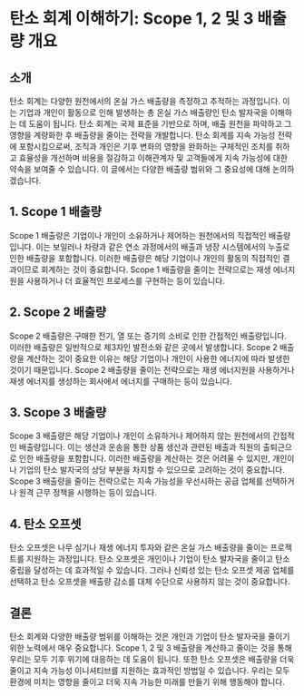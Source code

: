 # 탄소 회계 이해하기: Scope 1, 2 및 3 배출량 개요

## 소개

탄소 회계는 다양한 원천에서의 온실 가스 배출량을 측정하고 추적하는 과정입니다. 이는 기업과 개인이 활동으로 인해 발생하는 총 온실 가스 배출량인 탄소 발자국을 이해하는 데 도움이 됩니다. 탄소 회계는 국제 표준을 기반으로 하며, 배출 원천을 파악하고 그 영향을 계량화한 후 배출량을 줄이는 전략을 개발합니다. 탄소 회계를 지속 가능성 전략에 포함시킴으로써, 조직과 개인은 기후 변화의 영향을 완화하는 구체적인 조치를 취하고 효율성을 개선하며 비용을 절감하고 이해관계자 및 고객들에게 지속 가능성에 대한 약속을 보여줄 수 있습니다. 이 글에서는 다양한 배출량 범위와 그 중요성에 대해 논의하겠습니다.

## 1. Scope 1 배출량

Scope 1 배출량은 기업이나 개인이 소유하거나 제어하는 원천에서의 직접적인 배출량입니다. 이는 보일러나 차량과 같은 연소 과정에서의 배출과 냉장 시스템에서의 누출로 인한 배출량을 포함합니다. 이러한 배출량은 해당 기업이나 개인의 활동의 직접적인 결과이므로 회계하는 것이 중요합니다. Scope 1 배출량을 줄이는 전략으로는 재생 에너지원을 사용하거나 더 효율적인 프로세스를 구현하는 등이 있습니다.

## 2. Scope 2 배출량

Scope 2 배출량은 구매한 전기, 열 또는 증기의 소비로 인한 간접적인 배출량입니다. 이러한 배출량은 일반적으로 제3자인 발전소와 같은 곳에서 발생합니다. Scope 2 배출량을 계산하는 것이 중요한 이유는 해당 기업이나 개인이 사용한 에너지에 따라 발생한 것이기 때문입니다. Scope 2 배출량을 줄이는 전략으로는 재생 에너지원을 사용하거나 재생 에너지를 생성하는 회사에서 에너지를 구매하는 등이 있습니다.

## 3. Scope 3 배출량

Scope 3 배출량은 해당 기업이나 개인이 소유하거나 제어하지 않는 원천에서의 간접적인 배출량입니다. 이는 생산과 운송을 통한 상품 생산과 관련된 배출과 직원의 출퇴근으로 인한 배출량을 포함합니다. 이러한 배출량을 계산하는 것은 어려울 수 있지만, 개인이나 기업의 탄소 발자국의 상당 부분을 차지할 수 있으므로 고려하는 것이 중요합니다. Scope 3 배출량을 줄이는 전략으로는 지속 가능성을 우선시하는 공급 업체를 선택하거나 원격 근무 정책을 시행하는 등이 있습니다.

## 4. 탄소 오프셋

탄소 오프셋은 나무 심기나 재생 에너지 투자와 같은 온실 가스 배출량을 줄이는 프로젝트를 지원하는 과정입니다. 탄소 오프셋은 개인이나 기업이 탄소 발자국을 줄이고 탄소 중립을 달성하는 데 효과적일 수 있습니다. 그러나 신뢰성 있는 탄소 오프셋 제공 업체를 선택하고 탄소 오프셋을 배출량 감소를 대체 수단으로 사용하지 않는 것이 중요합니다.

## 결론

탄소 회계와 다양한 배출량 범위를 이해하는 것은 개인과 기업이 탄소 발자국을 줄이기 위한 노력에서 매우 중요합니다. Scope 1, 2 및 3 배출량을 계산하고 줄이는 것을 통해 우리는 모두 기후 위기에 대응하는 데 도움이 됩니다. 또한 탄소 오프셋은 배출량을 더욱 줄이고 지속 가능성 이니셔티브를 지원하는 효과적인 방법일 수 있습니다. 우리는 모두 환경에 미치는 영향을 줄이고 더욱 지속 가능한 미래를 만들기 위해 행동해야 합니다.

